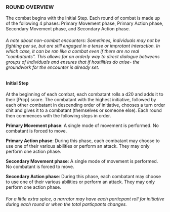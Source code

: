 ### ROUND OVERVIEW

The combat begins with the Initial Step. Each round of combat is made up of the following 4 phases: Primary Movement phase, Primary Action phase, Secondary Movement phase, and Secondary Action phase.

###### *A note about non-combat encounters*: Sometimes, individuals may not be fighting per se, but are still engaged in a tense or improtant interaction. In which case, it can be ran like a combat even if there are no real “combatants”. This allows for an orderly way to direct dialogue betweens groups of individuals and ensures that if hostilities do arise- the groundwork for the encounter is already set.

#### Initial Step

At the beginning of each combat, each combatant rolls a d20 and adds it to their [Prcp] score. The combatant with the highest initiative, followed by each other combatant in descending order of initiative, chooses a turn order chit and gives it to a combatant (themselves or someone else). Each round then commences with the following steps in order.

 **Primary Movement phase**: A single mode of movement is performed. No combatant is forced to move.

 **Primary Action phase**: During this phase, each combatant may choose to use one of their various abilities or perform an attack. They may only perform one action phase.

 **Secondary Movement phase**: A single mode of movement is performed. No combatant is forced to move.

 **Secondary Action phase**: During this phase, each combatant may choose to use one of their various abilities or perform an attack. They may only perform one action phase.

 ###### For a little extra spice, a narrator may have each particpant roll for initiative during each round or when the total particpants changes. 
